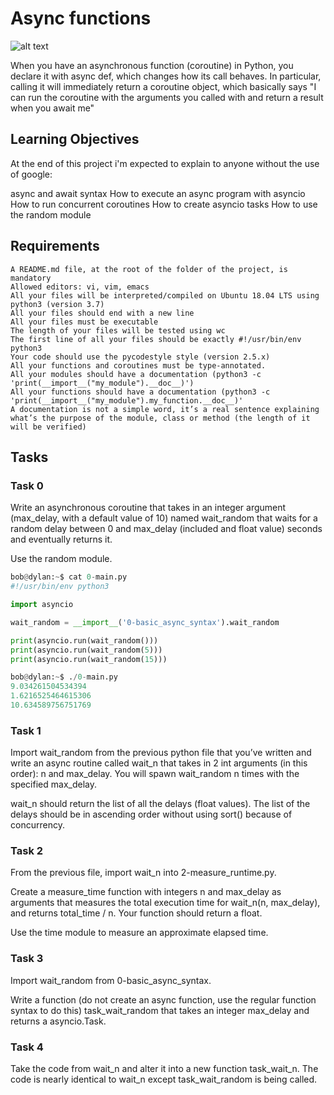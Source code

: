 # Async functions

![alt text](https://holbertonintranet.s3.amazonaws.com/uploads/medias/2019/12/4aeaa9c3cb1f316c05c4.png?X-Amz-Algorithm=AWS4-HMAC-SHA256&X-Amz-Credential=AKIARDDGGGOUWMNL5ANN%2F20210212%2Fus-east-1%2Fs3%2Faws4_request&X-Amz-Date=20210212T204952Z&X-Amz-Expires=86400&X-Amz-SignedHeaders=host&X-Amz-Signature=4c12d4e0863271182f75ae22a634e8af6322b6ec76555ead526d09f694371a54)

When you have an asynchronous function (coroutine) in Python, you declare it 
with async def, which changes how its call behaves. In particular,
calling it will immediately return a coroutine object, which basically says
"I can run the coroutine with the arguments you called with and return a result 
when you await me"

## Learning Objectives 

At the end of this project i'm expected to explain to anyone without the use of google:

   async and await syntax
   How to execute an async program with asyncio
   How to run concurrent coroutines
   How to create asyncio tasks
   How to use the random module

## Requirements


    A README.md file, at the root of the folder of the project, is mandatory
    Allowed editors: vi, vim, emacs
    All your files will be interpreted/compiled on Ubuntu 18.04 LTS using python3 (version 3.7)
    All your files should end with a new line
    All your files must be executable
    The length of your files will be tested using wc
    The first line of all your files should be exactly #!/usr/bin/env python3
    Your code should use the pycodestyle style (version 2.5.x)
    All your functions and coroutines must be type-annotated.
    All your modules should have a documentation (python3 -c 'print(__import__("my_module").__doc__)')
    All your functions should have a documentation (python3 -c 'print(__import__("my_module").my_function.__doc__)'
    A documentation is not a simple word, it’s a real sentence explaining what’s the purpose of the module, class or method (the length of it will be verified)

## Tasks

### Task 0

Write an asynchronous coroutine that takes in an integer argument 
(max_delay, with a default value of 10) named wait_random that waits for a random delay
between 0 and max_delay (included and float value) seconds and eventually returns it.

Use the random module.

```python
bob@dylan:~$ cat 0-main.py
#!/usr/bin/env python3

import asyncio

wait_random = __import__('0-basic_async_syntax').wait_random

print(asyncio.run(wait_random()))
print(asyncio.run(wait_random(5)))
print(asyncio.run(wait_random(15)))

bob@dylan:~$ ./0-main.py
9.034261504534394
1.6216525464615306
10.634589756751769
```

### Task 1

Import wait_random from the previous python file that you’ve written and write
an async routine called wait_n that takes in 2 int arguments (in this order):
n and max_delay. You will spawn wait_random n times with the specified max_delay.

wait_n should return the list of all the delays (float values). 
The list of the delays should be in ascending order without using sort() because of
concurrency.


### Task 2

From the previous file, import wait_n into 2-measure_runtime.py.

Create a measure_time function with integers n and max_delay as arguments that measures
the total execution time for wait_n(n, max_delay), and returns total_time / n.
Your function should return a float.

Use the time module to measure an approximate elapsed time.


### Task 3

Import wait_random from 0-basic_async_syntax.

Write a function (do not create an async function, use the regular function syntax to do this)
task_wait_random that takes an integer max_delay and returns a asyncio.Task.


### Task 4

Take the code from wait_n and alter it into a new function task_wait_n.
The code is nearly identical to wait_n except task_wait_random is being called.

